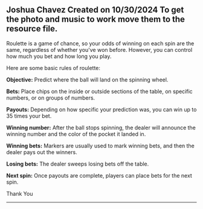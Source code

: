 
Joshua Chavez
Created on 10/30/2024
To get the photo and music to work move them to the resource file.
-------------

Roulette is a game of chance, so your odds of winning on each spin are the same, regardless of whether you've won before. However, you can control how much you bet and how long you play.

Here are some basic rules of roulette:

**Objective:** Predict where the ball will land on the spinning wheel.

**Bets:** Place chips on the inside or outside sections of the table, on specific numbers, or on groups of numbers.

**Payouts:** Depending on how specific your prediction was, you can win up to 35 times your bet.

**Winning number:** After the ball stops spinning, the dealer will announce the winning number and the color of the pocket it landed in.

**Winning bets:** Markers are usually used to mark winning bets, and then the dealer pays out the winners.

**Losing bets:** The dealer sweeps losing bets off the table.

**Next spin:** Once payouts are complete, players can place bets for the next spin.

Thank You
______________________________
